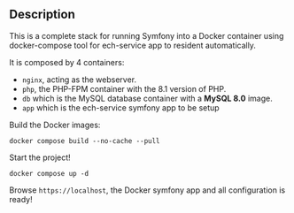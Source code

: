 ## Description

This is a complete stack for running Symfony into a Docker container using docker-compose tool for ech-service app to resident automatically.

It is composed by 4 containers:

- `nginx`, acting as the webserver.
- `php`, the PHP-FPM container with the 8.1 version of PHP.
- `db` which is the MySQL database container with a **MySQL 8.0** image.
- `app` which is the ech-service symfony app to be setup

Build the Docker images:

    docker compose build --no-cache --pull

Start the project!

    docker compose up -d

Browse `https://localhost`, the Docker symfony app and all configuration is ready!
